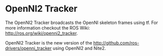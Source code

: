 # OpenNI2 Tracker

The OpenNI2 Tracker broadcasts the OpenNI skeleton frames using tf. For more information checkout the ROS Wiki: http://ros.org/wiki/openni2_tracker.

OpenNI2 Tracker is the new version of the http://github.com/ros-drivers/openni_tracker using OpenNI2 and Nite2.
